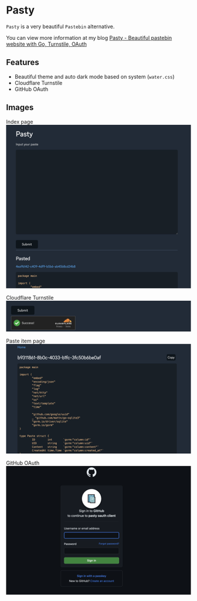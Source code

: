 # Pasty

`Pasty` is a very beautiful `Pastebin` alternative.

You can view more information at my blog [Pasty - Beautiful pastebin website with Go, Turnstile, OAuth](https://abcdlsj.github.io/posts/pasty-go-pastebin-like-website.html)

## Features
- Beautiful theme and auto dark mode based on system (`water.css`)
- Cloudflare Turnstile
- GitHub OAuth

## Images

Index page
<img src="pasty-1.png" width="800">

Cloudflare Turnstile
<img src="pasty-2.png" width="800">

Paste item page
<img src="pasty-3.png" width="800">

GitHub OAuth
<img src="pasty-4.png" width="800">